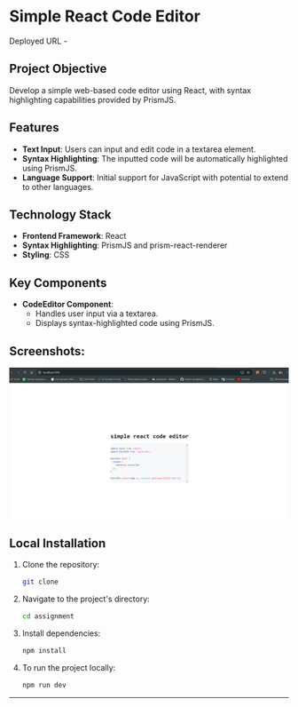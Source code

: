 # Simple React Code Editor

Deployed URL - 

## Project Objective

Develop a simple web-based code editor using React, with syntax highlighting capabilities provided by PrismJS.

## Features

- **Text Input**: Users can input and edit code in a textarea element.
- **Syntax Highlighting**: The inputted code will be automatically highlighted using PrismJS.
- **Language Support**: Initial support for JavaScript with potential to extend to other languages.

## Technology Stack

- **Frontend Framework**: React
- **Syntax Highlighting**: PrismJS and prism-react-renderer
- **Styling**: CSS

## Key Components

- **CodeEditor Component**: 
  - Handles user input via a textarea.
  - Displays syntax-highlighted code using PrismJS.

## Screenshots:

![react-code-editor](./public/react-editor.png)

## Local Installation

1. Clone the repository:

   ```bash
   git clone 
2. Navigate to the project's directory:

   ```bash
   cd assignment
3. Install dependencies:
   ```bash
   npm install
4. To run the project locally:
   ```bash
   npm run dev
   
---